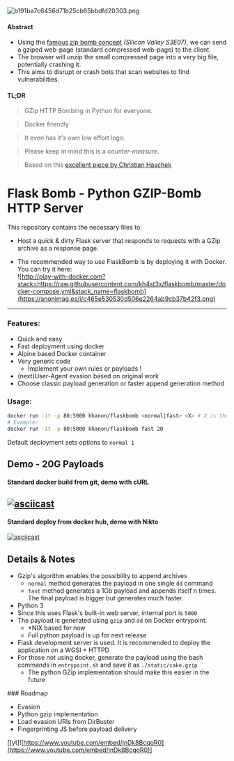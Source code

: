 ![b191ba7c6456d71b25cb65bbdfd20303.png](https://anonimag.es/i/b191ba7c6456d71b25cb65bbdfd20303.png)

#### Abstract 
* Using the [famous zip bomb concept](https://www.youtube.com/watch?v=jnDk8BcqoR0) *(Silicon Valley S3E07)*, we can send a gziped web-page (standard compressed web-page) to the client.  
* The browser will unzip the small compressed page into a very big file, potentially crashing it.  
* This aims to disrupt or crash bots that scan websites to find vulnerabilities. 

#### TL;DR 

>GZip HTTP Bombing in Python for everyone.  

>Docker friendly
  
>It even has it's own low effort logo.  

>Please keep in mind this is a *counter-measure*.  

>Based on this [excellent piece by Christian Haschek](https://blog.haschek.at/2017/how-to-defend-your-website-with-zip-bombs.html)   

# Flask Bomb - Python GZIP-Bomb HTTP Server 

This repository contains the necessary files to:  
* Host a quick & dirty Flask server that responds to requests with a GZip archive as a response page.  

* The recommended way to use FlaskBomb is by deploying it with Docker. You can try it here:  
![http://play-with-docker.com?stack=https://raw.githubusercontent.com/kh4st3x/flaskbomb/master/docker-compose.yml&stack_name=flaskbomb](https://anonimag.es/i/c465e530530d506e2264ab9cb37b42f3.png)
-------
### Features:
* Quick and easy
* Fast deployment using docker
* Alpine based Docker container
* Very generic code
  * Implement your own rules or payloads !
* (next)User-Agent evasion based on original work
* Choose classic payload generation or faster append generation method    

### Usage:
````bash
docker run -it -p 80:5000 khanon/flaskbomb <normal|fast> <X> # X is the final payload's size in GB  
# Example:  
docker run -it -p 80:5000 khanon/flaskbomb fast 20
````
Default deployment sets options to ```normal 1```  

## Demo - 20G Payloads
#### Standard docker build from git, demo with cURL
[![asciicast](https://asciinema.org/a/141464.png)](https://asciinema.org/a/141464)
------
#### Standard deploy from docker hub, demo with Nikto
[![asciicast](https://asciinema.org/a/141465.png)](https://asciinema.org/a/141465)

## Details & Notes
* Gzip's algorithm enables the possibility to append archives
  * ```normal``` method generates the payload in one single ```dd``` command
  * ```fast``` method generates a 1Gb payload and appends itself n times. The final payload is bigger but generates much faster.
* Python 3
* Since this uses Flask's built-in web server, internal port is ```5000```
* The payload is generated using ```gzip``` and ```dd``` on Docker entrypoint.
  * *NIX based for now
  * Full python payload is up for next release
* Flask development server is used. It is recommended to deploy the application on a WGSI + HTTPD
* For those not using docker, generate the payload using the bash commands in ```entrypoint.sh``` and save it as ```./static/cake.gzip``` 
  * The python GZip implementation should make this easier in the future


### Roadmap  
* Evasion  
* Python gzip implementation  
* Load evasion URIs from DirBuster  
* Fingerprinting JS before payload delivery  

[[yt]![https://www.youtube.com/embed/jnDk8BcqoR0](https://www.youtube.com/embed/jnDk8BcqoR0)]